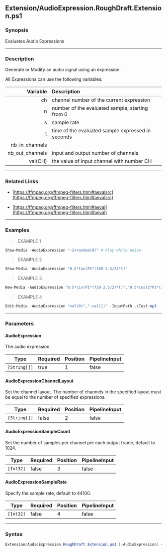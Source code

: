 Extension/AudioExpression.RoughDraft.Extension.ps1
--------------------------------------------------

### Synopsis
Evaluates Audio Expressions

---

### Description

Generate or Modify an audio signal using an expression.

All Expressions can use the following variables:

|Variable|Description|
|-:|:-|
|ch             |channel number of the current expression|
|n              |number of the evaluated sample, starting from 0|
|s              |sample rate|
|t              |time of the evaluated sample expressed in seconds|
|nb_in_channels||
|nb_out_channels|input and output number of channels|
|val(CH)        |the value of input channel with number CH|

---

### Related Links
* [https://ffmpeg.org/ffmpeg-filters.html#aevalsrc](https://ffmpeg.org/ffmpeg-filters.html#aevalsrc)

* [https://ffmpeg.org/ffmpeg-filters.html#aeval](https://ffmpeg.org/ffmpeg-filters.html#aeval)

---

### Examples
> EXAMPLE 1

```PowerShell
Show-Media -AudioExpression "-2+random(0)" # Play white noise
```
> EXAMPLE 2

```PowerShell
Show-Media -AudioExpression "0.5*tan(PI*(360-2.5/2)*t)"
```
> EXAMPLE 3

```PowerShell
New-Media -AudioExpression "0.5*sin(PI*(720-2.5/2)*t)","0.5*cos(2*PI*(360+2.5/2)*t)" -OutputPath .\Test.mp3 -Duration "00:00:15"
```
> EXAMPLE 4

```PowerShell
Edit-Media -AudioExpression "val(0)","-val(1)" -InputPath .\Test.mp3
```

---

### Parameters
#### **AudioExpression**
The audio expression.

|Type        |Required|Position|PipelineInput|
|------------|--------|--------|-------------|
|`[String[]]`|true    |1       |false        |

#### **AudioExpressionChannelLayout**
Set the channel layout. The number of channels in the specified layout must be equal to the number of specified expressions.

|Type        |Required|Position|PipelineInput|
|------------|--------|--------|-------------|
|`[String[]]`|false   |2       |false        |

#### **AudioExpressionSampleCount**
Set the number of samples per channel per each output frame, default to 1024.

|Type     |Required|Position|PipelineInput|
|---------|--------|--------|-------------|
|`[Int32]`|false   |3       |false        |

#### **AudioExpressionSampleRate**
Specify the sample rate, default to 44100.

|Type     |Required|Position|PipelineInput|
|---------|--------|--------|-------------|
|`[Int32]`|false   |4       |false        |

---

### Syntax
```PowerShell
Extension/AudioExpression.RoughDraft.Extension.ps1 [-AudioExpression] <String[]> [[-AudioExpressionChannelLayout] <String[]>] [[-AudioExpressionSampleCount] <Int32>] [[-AudioExpressionSampleRate] <Int32>] [<CommonParameters>]
```
